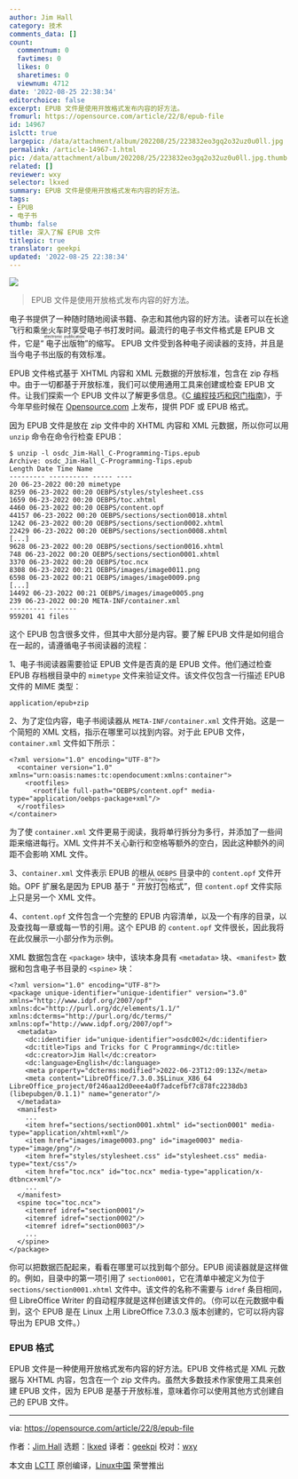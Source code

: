 ```yaml
---
author: Jim Hall
category: 技术
comments_data: []
count:
  commentnum: 0
  favtimes: 0
  likes: 0
  sharetimes: 0
  viewnum: 4712
date: '2022-08-25 22:38:34'
editorchoice: false
excerpt: EPUB 文件是使用开放格式发布内容的好方法。
fromurl: https://opensource.com/article/22/8/epub-file
id: 14967
islctt: true
largepic: /data/attachment/album/202208/25/223832eo3gq2o32uz0u0ll.jpg
permalink: /article-14967-1.html
pic: /data/attachment/album/202208/25/223832eo3gq2o32uz0u0ll.jpg.thumb.jpg
related: []
reviewer: wxy
selector: lkxed
summary: EPUB 文件是使用开放格式发布内容的好方法。
tags:
- EPUB
- 电子书
thumb: false
title: 深入了解 EPUB 文件
titlepic: true
translator: geekpi
updated: '2022-08-25 22:38:34'
---
```


![](/data/attachment/album/202208/25/223832eo3gq2o32uz0u0ll.jpg)



> 
> EPUB 文件是使用开放格式发布内容的好方法。
> 
> 
> 


电子书提供了一种随时随地阅读书籍、杂志和其他内容的好方法。读者可以在长途飞行和乘坐火车时享受电子书打发时间。最流行的电子书文件格式是 EPUB 文件，它是“<ruby> 电子出版物 <rt>  electronic publication </rt></ruby>”的缩写。 EPUB 文件受到各种电子阅读器的支持，并且是当今电子书出版的有效标准。


EPUB 文件格式基于 XHTML 内容和 XML 元数据的开放标准，包含在 zip 存档中。由于一切都基于开放标准，我们可以使用通用工具来创建或检查 EPUB 文件。让我们探索一个 EPUB 文件以了解更多信息。《[C 编程技巧和窍门指南](https://opensource.com/downloads/guide-c-programming)》，于今年早些时候在 [Opensource.com](http://Opensource.com) 上发布，提供 PDF 或 EPUB 格式。


因为 EPUB 文件是放在 zip 文件中的 XHTML 内容和 XML 元数据，所以你可以用 `unzip` 命令在命令行检查 EPUB：



```
$ unzip -l osdc_Jim-Hall_C-Programming-Tips.epub 
Archive: osdc_Jim-Hall_C-Programming-Tips.epub
Length Date Time Name
--------- ---------- ----- ----
20 06-23-2022 00:20 mimetype
8259 06-23-2022 00:20 OEBPS/styles/stylesheet.css
1659 06-23-2022 00:20 OEBPS/toc.xhtml
4460 06-23-2022 00:20 OEBPS/content.opf
44157 06-23-2022 00:20 OEBPS/sections/section0018.xhtml
1242 06-23-2022 00:20 OEBPS/sections/section0002.xhtml
22429 06-23-2022 00:20 OEBPS/sections/section0008.xhtml
[...]
9628 06-23-2022 00:20 OEBPS/sections/section0016.xhtml
748 06-23-2022 00:20 OEBPS/sections/section0001.xhtml
3370 06-23-2022 00:20 OEBPS/toc.ncx
8308 06-23-2022 00:21 OEBPS/images/image0011.png
6598 06-23-2022 00:21 OEBPS/images/image0009.png
[...]
14492 06-23-2022 00:21 OEBPS/images/image0005.png
239 06-23-2022 00:20 META-INF/container.xml
--------- -------
959201 41 files

```

这个 EPUB 包含很多文件，但其中大部分是内容。要了解 EPUB 文件是如何组合在一起的，请遵循电子书阅读器的流程：


1、电子书阅读器需要验证 EPUB 文件是否真的是 EPUB 文件。他们通过检查 EPUB 存档根目录中的 `mimetype` 文件来验证文件。该文件仅包含一行描述 EPUB 文件的 MIME 类型：



```
application/epub+zip

```

2、为了定位内容，电子书阅读器从 `META-INF/container.xml` 文件开始。这是一个简短的 XML 文档，指示在哪里可以找到内容。对于此 EPUB 文件，`container.xml` 文件如下所示：



```
<?xml version="1.0" encoding="UTF-8"?>
  <container version="1.0" xmlns="urn:oasis:names:tc:opendocument:xmlns:container">
    <rootfiles>
      <rootfile full-path="OEBPS/content.opf" media-type="application/oebps-package+xml"/>
  </rootfiles>
</container>

```

为了使 `container.xml` 文件更易于阅读，我将单行拆分为多行，并添加了一些间距来缩进每行。XML 文件并不关心新行和空格等额外的空白，因此这种额外的间距不会影响 XML 文件。


3、`container.xml` 文件表示 EPUB 的根从 `OEBPS` 目录中的 `content.opf` 文件开始。OPF 扩展名是因为 EPUB 基于 “<ruby> 开放打包格式 <rt>  Open Packaging Format </rt></ruby>”，但 `content.opf` 文件实际上只是另一个 XML 文件。


4、`content.opf` 文件包含一个完整的 EPUB 内容清单，以及一个有序的目录，以及查找每一章或每一节的引用。这个 EPUB 的 `content.opf` 文件很长，因此我将在此仅展示一小部分作为示例。


XML 数据包含在 `<package>` 块中，该块本身具有 `<metadata>` 块、`<manifest>` 数据和包含电子书目录的 `<spine>` 块：



```
<?xml version="1.0" encoding="UTF-8"?>
<package unique-identifier="unique-identifier" version="3.0" xmlns="http://www.idpf.org/2007/opf" xmlns:dc="http://purl.org/dc/elements/1.1/" xmlns:dcterms="http://purl.org/dc/terms/" xmlns:opf="http://www.idpf.org/2007/opf">
  <metadata>
    <dc:identifier id="unique-identifier">osdc002</dc:identifier>
    <dc:title>Tips and Tricks for C Programming</dc:title>
    <dc:creator>Jim Hall</dc:creator>
    <dc:language>English</dc:language>
    <meta property="dcterms:modified">2022-06-23T12:09:13Z</meta>
    <meta content="LibreOffice/7.3.0.3$Linux_X86_64 LibreOffice_project/0f246aa12d0eee4a0f7adcefbf7c878fc2238db3 (libepubgen/0.1.1)" name="generator"/>
  </metadata>
  <manifest>
    ...
    <item href="sections/section0001.xhtml" id="section0001" media-type="application/xhtml+xml"/>
    <item href="images/image0003.png" id="image0003" media-type="image/png"/>
    <item href="styles/stylesheet.css" id="stylesheet.css" media-type="text/css"/>
    <item href="toc.ncx" id="toc.ncx" media-type="application/x-dtbncx+xml"/>
    ...
  </manifest>
  <spine toc="toc.ncx">
    <itemref idref="section0001"/>
    <itemref idref="section0002"/>
    <itemref idref="section0003"/>
    ...
  </spine>
</package>

```

你可以把数据匹配起来，看看在哪里可以找到每个部分。EPUB 阅读器就是这样做的。例如，目录中的第一项引用了 `section0001`，它在清单中被定义为位于 `sections/section0001.xhtml` 文件中。该文件的名称不需要与 `idref` 条目相同，但 LibreOffice Writer 的自动程序就是这样创建该文件的。（你可以在元数据中看到，这个 EPUB 是在 Linux 上用 LibreOffice 7.3.0.3 版本创建的，它可以将内容导出为 EPUB 文件。）


### EPUB 格式


EPUB 文件是一种使用开放格式发布内容的好方法。EPUB 文件格式是 XML 元数据与 XHTML 内容，包含在一个 zip 文件内。虽然大多数技术作家使用工具来创建 EPUB 文件，因为 EPUB 是基于开放标准，意味着你可以使用其他方式创建自己的 EPUB 文件。




---


via: <https://opensource.com/article/22/8/epub-file>


作者：[Jim Hall](https://opensource.com/users/jim-hall) 选题：[lkxed](https://github.com/lkxed) 译者：[geekpi](https://github.com/geekpi) 校对：[wxy](https://github.com/wxy)


本文由 [LCTT](https://github.com/LCTT/TranslateProject) 原创编译，[Linux中国](https://linux.cn/) 荣誉推出